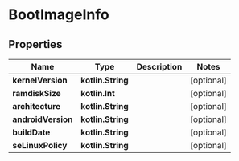 
# BootImageInfo

## Properties
| Name | Type | Description | Notes |
| ------------ | ------------- | ------------- | ------------- |
| **kernelVersion** | **kotlin.String** |  |  [optional] |
| **ramdiskSize** | **kotlin.Int** |  |  [optional] |
| **architecture** | **kotlin.String** |  |  [optional] |
| **androidVersion** | **kotlin.String** |  |  [optional] |
| **buildDate** | **kotlin.String** |  |  [optional] |
| **seLinuxPolicy** | **kotlin.String** |  |  [optional] |



